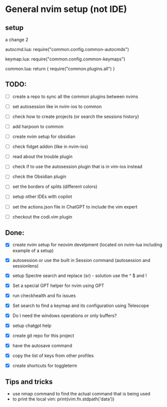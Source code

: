 # General nvim setup (not IDE) 


## setup
a change 2


autocmd.lua:
require("common.config.common-autocmds")

keymap.lua:
require("common.config.common-keymaps")

common.lua:
return { require("common.plugins.all") }


## TODO:
- [ ] create a repo to sync all the common plugins between nvims
- [ ] set autosession like in nvim-ios to common
- [ ] check how to create projects (or search the sessions history)
- [ ] add harpoon to common
- [ ] create nvim setup for obsidian
- [ ] check fidget addon (like in nvim-ios)
- [ ] read about the trouble plugin
- [ ] check if to use the autosession plugin that is in vim-ios instead
- [ ] check the Obsidian plugin
- [ ] set the borders of splits (different colors)
- [ ] setup other IDEs with copilot 
- [ ] set the actions.json file in ChatGPT to include the vim expert
- [ ] checkout the codi.vim plugin
 

## Done:
- [x] create nvim setup for neovim develpment (located on nvim-lua including example of a setup)

- [x] autosession or use the built in Session command (autosession and sessionlens)
- [x] setup Spectre search and replace (<leader>sr)  - solution use the ^ $ and !
- [x] Set a special GPT helper for nvim using GPT
- [x] run checkhealth and fix issues
- [x] Set search to find a keymap and its configuration using Telescope
- [x] Do I need the windows operations or only buffers?
- [x] setup chatgpt help
- [x] create git repo for this project
- [x] have the autosave command
- [x] copy the list of keys from other profiles
- [x] create shortcuts for toggleterm 

## Tips and tricks

- use nmap command to find the actual command that is being used
- to print the local vim: print(vim.fn.stdpath('data'))  
